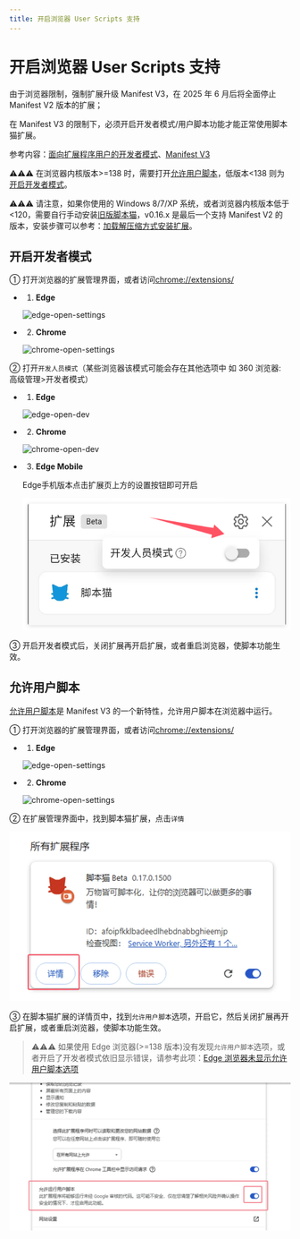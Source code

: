 ```yaml
---
title: 开启浏览器 User Scripts 支持
---
```


# 开启浏览器 User Scripts 支持

由于浏览器限制，强制扩展升级 Manifest V3，在 2025 年 6 月后将全面停止 Manifest V2 版本的扩展；

在 Manifest V3 的限制下，必须开启开发者模式/用户脚本功能才能正常使用脚本猫扩展。

参考内容：[面向扩展程序用户的开发者模式](https://developer.chrome.com/docs/extensions/reference/api/userScripts?hl=zh-cn#developer_mode_for_extension_users)、[Manifest V3](https://developer.chrome.com/docs/extensions/develop/migrate/what-is-mv3?hl=zh-cn)

⚠️⚠️⚠️ 在浏览器内核版本>=138 时，需要打开[允许用户脚本](#允许用户脚本)，低版本\<138 则为[开启开发者模式](#开启开发者模式)。

⚠️⚠️⚠️ 请注意，如果你使用的 Windows 8/7/XP 系统，或者浏览器内核版本低于\<120，需要自行手动安装[旧版脚本猫](https://bbs.tampermonkey.net.cn/thread-3068-1-1.html)，v0.16.x 是最后一个支持 Manifest V2 的版本，安装步骤可以参考：[加载解压缩方式安装扩展](/docs/use/use/#%E5%8A%A0%E8%BD%BD%E8%A7%A3%E5%8E%8B%E7%BC%A9%E6%96%B9%E5%BC%8F%E5%AE%89%E8%A3%85%E6%89%A9%E5%B1%95)。

## 开启开发者模式

① 打开浏览器的扩展管理界面，或者访问[chrome://extensions/](chrome://extensions/)

- 1. **Edge**

  ![edge-open-settings](./img/README.assets/edge-open-settings.webp)

- 2. **Chrome**

  ![chrome-open-settings](./img/README.assets/chrome-open-settings.webp)

② 打开`开发人员模式`（某些浏览器该模式可能会存在其他选项中 如 360 浏览器: 高级管理>开发者模式）

- 1. **Edge** 

  ![edge-open-dev](./img/README.assets/edge-open-dev.webp)
- 2. **Chrome** 

  ![chrome-open-dev](./img/README.assets/chrome-open-dev.webp)

- 3. **Edge Mobile**

  Edge手机版本点击扩展页上方的设置按钮即可开启

  ![edge-mobile-open-dev](./img/5.open-dev.assets/edge%20mobile.png)

③ 开启开发者模式后，关闭扩展再开启扩展，或者重启浏览器，使脚本功能生效。

## 允许用户脚本

[允许用户脚本](https://developer.chrome.com/docs/extensions/reference/api/userScripts?hl=zh-cn#chrome_versions_138_and_newer_allow_user_scripts_toggle)是 Manifest V3 的一个新特性，允许用户脚本在浏览器中运行。

① 打开浏览器的扩展管理界面，或者访问[chrome://extensions/](chrome://extensions/)

- 1. **Edge**

  ![edge-open-settings](./img/README.assets/edge-open-settings.webp)

- 2. **Chrome**

  ![chrome-open-settings](./img/README.assets/chrome-open-settings.webp)

② 在扩展管理界面中，找到脚本猫扩展，点击`详情`

![image-20250623140940401](img/5.open-dev.assets/image-20250623140940401.webp)

③ 在脚本猫扩展的详情页中，找到`允许用户脚本`选项，开启它，然后关闭扩展再开启扩展，或者重启浏览器，使脚本功能生效。

> ⚠️⚠️⚠️ 如果使用 Edge 浏览器(>=138 版本)没有发现`允许用户脚本`选项，或者开启了开发者模式依旧显示错误，请参考此项：[Edge 浏览器未显示允许用户脚本选项](https://github.com/scriptscat/scriptcat/issues/418#issuecomment-2994772406)

![image-20250623141002831](img/5.open-dev.assets/image-20250623141002831.webp)
